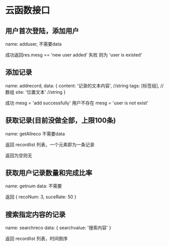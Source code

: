 # 云函数接口

## 用户首次登陆，添加用户
name: adduser,
不需要data

成功返回res.mesg == 'new user added'
失败 则为 'user is existed'

## 添加记录
name: addrecord,
data: {
	content: '记录的文本内容', //string
	tags: [标签组],  //数组
	site: '位置文本' //string
}

成功 mesg = 'add successfully'
用户不存在 mesg = 'user is not exist'

## 获取记录(目前没做全部，上限100条)
name: getAllreco
不需要data

返回 recordlist 列表，一个元素即为一条记录

返回为空则无

## 获取用户记录数量和完成比率
name: getnum
data: 不需要

返回
{
	recoNum: 3,
	suceRate: 50
}

## 搜索指定内容的记录
name: searchreco
data: {
searchvalue: '搜索内容'
}

返回 recordlist 列表，时间倒序